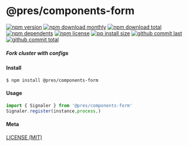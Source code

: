 # @pres/components-form

[![npm version][badge-npm-version]][url-npm]
[![npm download monthly][badge-npm-download-monthly]][url-npm]
[![npm download total][badge-npm-download-total]][url-npm]
[![npm dependents][badge-npm-dependents]][url-github]
[![npm license][badge-npm-license]][url-npm]
[![pp install size][badge-pp-install-size]][url-pp]
[![github commit last][badge-github-last-commit]][url-github]
[![github commit total][badge-github-commit-count]][url-github]

[//]: <> (Shields)

[badge-npm-version]: https://flat.badgen.net/npm/v/@pres/components-form

[badge-npm-download-monthly]: https://flat.badgen.net/npm/dm/@pres/components-form

[badge-npm-download-total]:https://flat.badgen.net/npm/dt/@pres/components-form

[badge-npm-dependents]: https://flat.badgen.net/npm/dependents/@pres/components-form

[badge-npm-license]: https://flat.badgen.net/npm/license/@pres/components-form

[badge-pp-install-size]: https://flat.badgen.net/packagephobia/install/@pres/components-form

[badge-github-last-commit]: https://flat.badgen.net/github/last-commit/hoyeungw/pres

[badge-github-commit-count]: https://flat.badgen.net/github/commits/hoyeungw/pres

[//]: <> (Link)

[url-npm]: https://npmjs.org/package/@pres/components-form

[url-pp]: https://packagephobia.now.sh/result?p=@pres/components-form

[url-github]: https://github.com/hoyeungw/pres

##### Fork cluster with configs

#### Install

```console
$ npm install @pres/components-form
```

#### Usage

```js
import { Signaler } from '@pres/components-form'
Signaler.register(instance,process,)
```

#### Meta

[LICENSE (MIT)](LICENSE)
